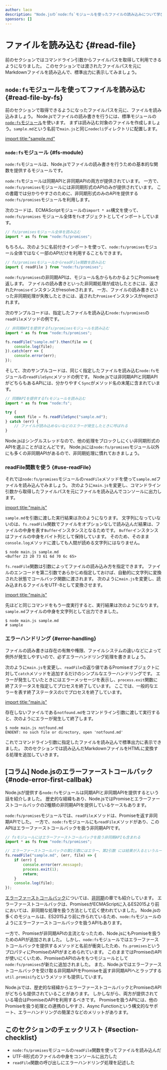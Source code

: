 ```yaml
---
author: laco
description: "Node.jsの`node:fs`モジュールを使ったファイルの読み込みについて学びます。"
sponsors: []
---
```


# ファイルを読み込む {#read-file}

前のセクションではコマンドライン引数からファイルパスを取得して利用できるようになりました。
このセクションでは渡されたファイルパスを元にMarkdownファイルを読み込んで、標準出力に表示してみましょう。

## `node:fs`モジュールを使ってファイルを読み込む {#read-file-by-fs}

前のセクションで取得できるようになったファイルパスを元に、ファイルを読み込みましょう。
Node.jsでファイルの読み書きを行うには、標準モジュールの[`node:fs`モジュール][]を使います。
まずは読み込む対象のファイルを作成しましょう。`sample.md`という名前で`main.js`と同じ`nodecli`ディレクトリに配置します。

[import title:"sample.md"](src/sample.md)

### `node:fs`モジュール {#fs-module}

`node:fs`モジュールは、Node.jsでファイルの読み書きを行うための基本的な関数を提供するモジュールです。

`node:fs`モジュールは同期APIと非同期APIの両方が提供されています。
一方で、`node:fs/promises`モジュールには非同期形式のAPIのみが提供されています。
この書籍では分かりやすさのために、非同期形式のみのAPIを提供する`node:fs/promises`モジュールを利用します。

次のコードは、ECMAScriptモジュールの`import * as`構文を使って、`node:fs/promises` モジュール全体を`fs`オブジェクトとしてインポートしています。

<!-- doctest:disable -->
```js
// fs/promisesモジュール全体を読み込む
import * as fs from "node:fs/promises";
```

もちろん、次のように名前付きインポートを使って、`node:fs/promises`モジュール全体ではなく一部のAPIだけを利用することもできます。

<!-- doctest:disable -->
```js
// fs/promisesモジュールからreadFile関数を読み込む
import { readFile } from "node:fs/promises";
```

`node:fs/promises`の非同期APIは、モジュール名からもわかるようにPromiseを返します。
ファイルの読み書きといった非同期処理が成功したときには、返された`Promise`インスタンスがresolveされます。
一方、ファイルの読み書きといった非同期処理が失敗したときには、返された`Promise`インスタンスがrejectされます。

次のサンプルコードは、指定したファイルを読み込む`node:fs/promises`の`readFile`メソッドの例です。

<!-- doctest:disable -->
```js
// 非同期APIを提供するfs/promisesモジュールを読み込む
import * as fs from "node:fs/promises";

fs.readFile("sample.md").then(file => {
    console.log(file);
}).catch(err => {
    console.error(err);
});
```

そして、次のサンプルコードは、同じく指定したファイルを読み込む`node:fs`モジュールの`readFileSync`メソッドの例です。
Node.jsでは非同期APIと同期APIがどちらもあるAPIには、分かりやすく`Sync`がメソッド名の末尾に含まれています。

<!-- doctest:disable -->
```js
// 同期APIを提供するfsモジュールを読み込む
import * as fs from "node:fs";

try {
    const file = fs.readFileSync("sample.md");
} catch (err) {
    // ファイルが読み込めないなどのエラーが発生したときに呼ばれる
}
```

Node.jsはシングルスレッドなので、他の処理をブロックしにくい非同期形式のAPIを選ぶことがほとんどです。
Node.jsには`node:fs/promises`モジュール以外にも多くの非同期APIがあるので、非同期処理に慣れておきましょう。

### readFile関数を使う {#use-readFile}

それでは`node:fs/promises`モジュールの`readFile`メソッドを使って`sample.md`ファイルを読み込んでみましょう。
次のように`main.js`を変更し、コマンドライン引数から取得したファイルパスを元にファイルを読み込んでコンソールに出力します。

[import title:"main.js"](src/main-1.js)

`sample.md`を引数に渡した実行結果は次のようになります。
文字列になっていないのは、`fs.readFile`関数でファイルをオプションなしで読み込んだ結果は、ファイルの中身を表す`Buffer`インスタンスとなるためです。
`Buffer`インスタンスはファイルの中身をバイト列として保持しています。
そのため、そのまま`console.log`メソッドに渡しても人間が読める文字列にはなりません。

```shell
$ node main.js sample.md
<Buffer 23 20 73 61 6d 70 6c 65>
```

`fs.readFile`関数は引数によってファイルの読み込み方を指定できます。
ファイルのエンコードを第二引数であらかじめ指定しておけば、自動的に文字列に変換された状態でコールバック関数に渡されます。
次のように`main.js`を変更し、読み込まれるファイルをUTF-8として変換させます。

[import title:"main.js"](src/main-2.js)

先ほどと同じコマンドをもう一度実行すると、実行結果は次のようになります。
`sample.md`ファイルの中身を文字列として出力できました。

```shell
$ node main.js sample.md
# sample
```

### エラーハンドリング {#error-handling}

ファイルの読み書きは存在の有無や権限、ファイルシステムの違いなどによって例外が発生しやすいので、必ずエラーハンドリング処理を書きましょう。

次のように`main.js`を変更し、`readFile`の返り値であるPromiseオブジェクトに対して`catch`メソッドを追加するだけのシンプルなエラーハンドリングです。
エラーが発生していたときにはエラーメッセージを表示し、`process.exit`関数に終了ステータスを指定してプロセスを終了しています。
ここでは、一般的なエラーを表す終了ステータスの`1`でプロセスを終了しています。

[import title:"main.js"](src/main-3.js)

存在しないファイルである`notfound.md`をコマンドライン引数に渡して実行すると、次のようにエラーが発生して終了します。

```shell
$ node main.js notfound.md
ENOENT: no such file or directory, open 'notfound.md'
```

これでコマンドライン引数に指定したファイルを読み込んで標準出力に表示できました。
次のセクションでは読み込んだMarkdownファイルをHTMLに変換する処理を追加していきます。

## [コラム] Node.jsのエラーファーストコールバック {#node-error-first-callbak}

Node.jsが提供する`node:fs`モジュールは同期APIと非同期APIを提供するという話を紹介しました。
歴史的な経緯もあり、Node.jsではPromiseとエラーファーストコールバックの2種類の非同期APIを提供しているケースもあります。

`node:fs/promises`モジュールでは、`readFile`メソッドは、Promiseを返す非同期APIでした。
一方で、`node:fs`モジュールにも`readFile`メソッドがあり、このAPIはエラーファーストコールバックを扱う非同期APIです。

<!-- doctest:disable -->
```js
// fsモジュールにはエラーファーストコールバックを扱う非同期APIも含まれる
import * as fs from "node:fs/promises";

// エラーファーストコールバックの第1引数にはエラー、第2引数 には結果が入るというルール
fs.readFile("sample.md", (err, file) => {
    if (err) {
        console.error(err.message);
        process.exit(1);
        return;
    }
    console.log(file);
});
```


[エラーファーストコールバック][]については、[非同期][]の章でも紹介しています。
エラーファーストコールバックは、PromisesがECMAScriptに入るES2015より前においては、非同期な処理を扱う方法として広く使われていました。
Node.jsの多くのモジュールは、ES2015より前に作られているため、`node:fs`モジュールのようにエラーファーストコールバックを扱うAPIもあります。

一方で、Promiseが非同期APIの主流となったため、Node.jsにもPromiseを扱うためのAPIが追加されました。
しかし、`node:fs`モジュールではエラーファーストコールバックを提供するメソッドと名前が衝突したため、`fs.promises`というプロパティにPromiseのAPIがまとめられています。
このままではPromiseのAPIが使いにくいため、PromiseのAPIのみをもつモジュールとして`node:fs/promises`が新たに追加されました。
また、Node.jsではエラーファーストコールバックを受け取る非同期APIをPromiseを返す非同期APIへとラップする`util.promisify`というメソッドも提供しています。

Node.jsでは、歴史的な経緯からエラーファーストコールバックとPromiseのAPIがどちらも提供されていることがあります。
しかしながら、両方が提供されている場合はPromiseのAPIを利用するべきです。
Promiseを扱うAPIには、他のPromiseを扱う処理との連携のしやすさ、Async Functionという構文的なサポート、エラーハンドリングの簡潔さなどのメリットがあります。

## このセクションのチェックリスト {#section-checklist}

- `node:fs/promises`モジュールの`readFile`関数を使ってファイルを読み込んだ
- UTF-8形式のファイルの中身をコンソールに出力した
- `readFile`関数の呼び出しにエラーハンドリング処理を記述した

[`node:fs`モジュール]: https://nodejs.org/api/fs.html
[Buffer]: https://nodejs.org/api/buffer.html
[promisify]: https://nodejs.org/api/util.html#utilpromisifyoriginal
[非同期]: ../../../basic/async/README.md
[エラーファーストコールバック]: ../../../basic/async/README.md#error-first-callback
